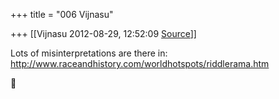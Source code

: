 +++
title = "006 Vijnasu"

+++
[[Vijnasu	2012-08-29, 12:52:09 [Source](https://groups.google.com/g/bvparishat/c/d3Jh1lhW7v0)]]



Lots of misinterpretations are there in:  
<http://www.raceandhistory.com/worldhotspots/riddlerama.htm>



